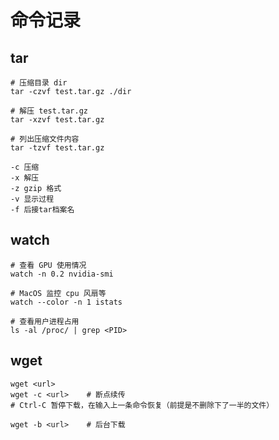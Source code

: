 # 命令记录

## tar

```shell
# 压缩目录 dir
tar -czvf test.tar.gz ./dir

# 解压 test.tar.gz
tar -xzvf test.tar.gz

# 列出压缩文件内容
tar -tzvf test.tar.gz 

-c 压缩
-x 解压
-z gzip 格式
-v 显示过程
-f 后接tar档案名
```



## watch

```shell
# 查看 GPU 使用情况
watch -n 0.2 nvidia-smi

# MacOS 监控 cpu 风扇等
watch --color -n 1 istats

# 查看用户进程占用
ls -al /proc/ | grep <PID>
```



## wget

```shell
wget <url>
wget -c <url>    # 断点续传
# Ctrl-C 暂停下载，在输入上一条命令恢复（前提是不删除下了一半的文件）

wget -b <url>    # 后台下载
```



